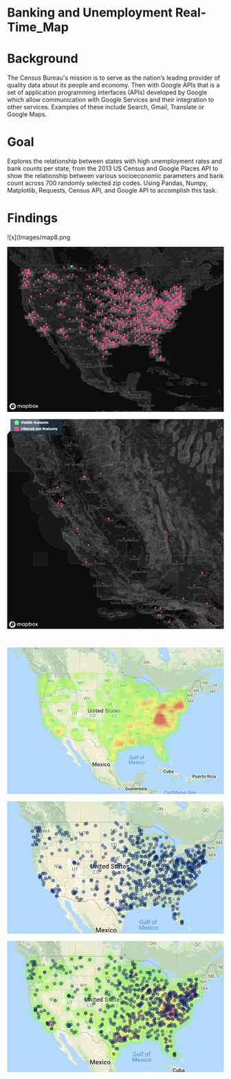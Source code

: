 # Banking and Unemployment Real-Time_Map

# Background
The Census Bureau's mission is to serve as the nation’s leading provider of quality data about its people and economy. Then with Google APIs that is a set of application programming interfaces (APIs) developed by Google which allow communication with Google Services and their integration to other services. Examples of these include Search, Gmail, Translate or Google Maps.

# Goal
Explores the relationship between states with high unemployment rates and bank counts per state, from the 2013 US Census and Google Places API to show the relationship between various socioeconomic parameters and bank count across 700 randomly selected zip codes. Using Pandas, Numpy, Matplotlib, Requests, Census API, and Google API to accomplish this task.

# Findings

![x](Images/map8.png

![x](Images/map6.png)

![x](Images/map5.png)

#

![x](Images/map1.png.png)

![x](Images/map2.png.png)

![x](Images/map3.png.png)
